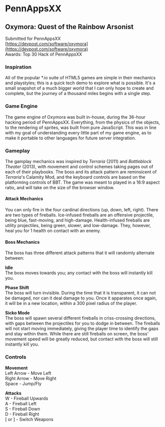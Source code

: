 # PennAppsXX

## Oxymora: Quest of the Rainbow Arsonist

Submitted for PennAppsXX  
[https://devpost.com/software/oxymora](https://devpost.com/software/oxymora)  
Awards: Top 30 Hack of PennAppsXX

### Inspiration

All of the popular \*.io suite of HTML5 games are simple in their mechanics and playstyles; this is a quick tech demo to explore what is possible. It's a small snapshot of a much bigger world that I can only hope to create and complete, but the journey of a thousand miles begins with a single step.

### Game Engine

The game engine of Oxymora was built in-house, during the 36-hour hacking period of PennAppsXX. Everything, from the physics of the objects, to the rendering of sprites, was built from pure JavaScript. This was in line with my goal of understanding every little part of my game engine, as to make it portable to other languages for future server integration.

### Gameplay

The gamplay mechanics was inspired by *Terraria* (2011) and *Battleblock Theater* (2013), with movement and control schemes taking pages out of each of their playbooks. The boss and its attack pattern are reminsicent of *Terraria*'s Calamity Mod, and the keyboard controls are based on the platforming controls of BBT. The game was meant to played in a 16:9 aspect ratio, and will take on the size of the browser window.

#### Attack Mechanics

You can only fire in the four cardinal directions (up, down, left, right). There are two types of fireballs. Ice-infused fireballs are an offensive projectile, being blue, fast-moving, and high-damage. Health-infused fireballs are utility projectiles, being green, slower, and low-damage. They, however, heal you for 1 health on contact with an enemy.

#### Boss Mechanics

The boss has three different attack patterns that it will randomly alternate between:

**Idle**  
The boss moves towards you; any contact with the boss will instantly kill you.

**Phase Shift**  
The boss will turn invisible. During the time that it is transparent, it can not be damaged, nor can it deal damage to you. Once it apparates once again, it will be in a new location, within a 300 pixel radius of the player. 

**Sicko Mode**  
The boss will spawn several different fireballs in criss-crossing directions, with gaps between the projectiles for you to dodge in between. The fireballs will not start moving immediately, giving the player time to identify the gaps and stay within them. While there are still fireballs on screen, the boss' movement speed will be greatly reduced, but contact with the boss will still instantly kill you.

### Controls

**Movement**  
Left Arrow - Move Left  
Right Arrow - Move Right  
Space - Jump/Fly  

**Attacks**  
W - Fireball Upwards  
A - Fireball Left  
S - Fireball Down  
D - Fireball Right  
\[ or \] - Switch Weapons
